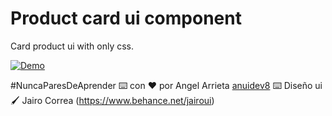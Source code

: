 # Product card ui component

Card product ui with only css.

[![Demo](https://res.cloudinary.com/dqhme1rod/image/upload/v1613754426/machine/dwgzr8hzheztmevzaqgm.png)](https://res.cloudinary.com/dqhme1rod/video/upload/v1613754446/machine/ucpgx3poztnyuufdm4vi.mov)

#NuncaParesDeAprender ⌨️ con ❤️ por Angel Arrieta [anuidev8](https://github.com/anuidev8) ⌨️ Diseño ui 🖌 Jairo Correa (https://www.behance.net/jairoui)
